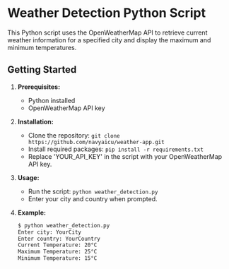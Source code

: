 # Weather Detection Python Script

This Python script uses the OpenWeatherMap API to retrieve current weather information for a specified city and display the maximum and minimum temperatures.

## Getting Started

1. **Prerequisites:**
   - Python installed
   - OpenWeatherMap API key

2. **Installation:**
   - Clone the repository: `git clone https://github.com/navyaicu/weather-app.git`
   - Install required packages: `pip install -r requirements.txt`
   - Replace 'YOUR_API_KEY' in the script with your OpenWeatherMap API key.

3. **Usage:**
   - Run the script: `python weather_detection.py`
   - Enter your city and country when prompted.

4. **Example:**
   ```bash
   $ python weather_detection.py
   Enter city: YourCity
   Enter country: YourCountry
   Current Temperature: 20°C
   Maximum Temperature: 25°C
   Minimum Temperature: 15°C
